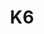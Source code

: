 ---
blog: https://k6.io/blog
git: https://github.com/grafana/xk6-kubernetes
logohandle: k6io
sort: k6
title: K6
website: https://k6.io/
---
